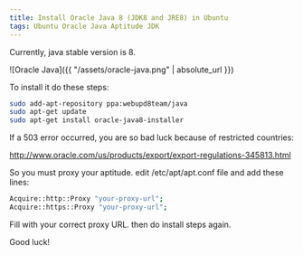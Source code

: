 ```yaml
---
title: Install Oracle Java 8 (JDK8 and JRE8) in Ubuntu
tags: Ubuntu Oracle Java Aptitude JDK
---
```

Currently, java stable version is 8.

![Oracle Java]({{ "/assets/oracle-java.png" | absolute_url }})

To install it do these steps:

```bash
sudo add-apt-repository ppa:webupd8team/java
sudo apt-get update
sudo apt-get install oracle-java8-installer
```

If a 503 error occurred, you are so bad luck because of restricted countries:

<http://www.oracle.com/us/products/export/export-regulations-345813.html>

So you must proxy your aptitude. edit /etc/apt/apt.conf file and add these lines:

```bash
Acquire::http::Proxy "your-proxy-url";
Acquire::https::Proxy "your-proxy-url";
```

Fill with your correct proxy URL. then do install steps again.

Good luck!
